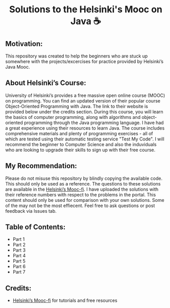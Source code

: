
<h1 align="center">Solutions to the Helsinki's Mooc on Java ☕ </h1>

## Motivation:
This repository was created to help the beginners who are stuck up somewhere with the projects/excercises for practice provided by Helsinki’s Java Mooc. 

## About Helsinki’s Course:
University of Helsinki’s provides a free massive open online course (MOOC) on programming. You can find an updated version of their popular course Object-Oriented Programming with Java. The link to their website is provided below under the credits section. During this course, you will learn the basics of computer programming, along with algorithms and object-oriented programming through the Java programming language. I have had a great experience using their resources to learn Java. The course includes comprehensive materials and plenty of programming exercises - all of which are tested using their automatic testing service "Test My Code". I will recommend the beginner to Computer Science and also the induviduals who are looking to upgrade their skills to sign up with their free course.

## My Recommendation:
Please do not misuse this repository by blindly copying the available code. This should only be used as a reference. The questions to these solutions are available in the <a href="https://java-programming.mooc.fi//">Helsinki’s Mooc-fi</a>. I have uploaded the solutions with their reference numbers with respect to the problems in the portal. This content should only be used for comparison with your own solutions. Some of the may not be the most effiecent. Feel free to ask questions or post feedback via Issues tab.

## Table of Contents:
- Part 1
- Part 2
- Part 3
- Part 4
- Part 5
- Part 6
- Part 7

## Credits:

- <a href="https://java-programming.mooc.fi//">Helsinki’s Mooc-fi</a> for tutorials and free resources
